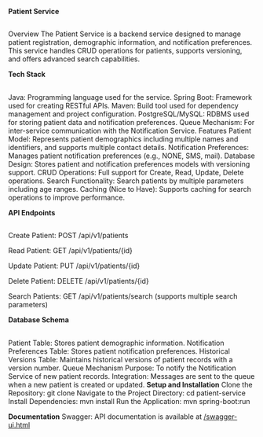 **Patient Service**
##
Overview
The Patient Service is a backend service designed to manage patient registration, demographic information, and notification preferences. This service handles CRUD operations for patients, supports versioning, and offers advanced search capabilities.

**Tech Stack**
##
Java: Programming language used for the service.
Spring Boot: Framework used for creating RESTful APIs.
Maven: Build tool used for dependency management and project configuration.
PostgreSQL/MySQL: RDBMS used for storing patient data and notification preferences.
Queue Mechanism: For inter-service communication with the Notification Service.
Features
Patient Model: Represents patient demographics including multiple names and identifiers, and supports multiple contact details.
Notification Preferences: Manages patient notification preferences (e.g., NONE, SMS, mail).
Database Design: Stores patient and notification preferences models with versioning support.
CRUD Operations: Full support for Create, Read, Update, Delete operations.
Search Functionality: Search patients by multiple parameters including age ranges.
Caching (Nice to Have): Supports caching for search operations to improve performance.

**API Endpoints**
##
Create Patient: POST /api/v1/patients 

Read Patient: GET /api/v1/patients/{id}

Update Patient: PUT /api/v1/patients/{id}

Delete Patient: DELETE /api/v1/patients/{id}

Search Patients: GET /api/v1/patients/search (supports multiple search parameters)

**Database Schema**
##
Patient Table: Stores patient demographic information.
Notification Preferences Table: Stores patient notification preferences.
Historical Versions Table: Maintains historical versions of patient records with a version number.
Queue Mechanism
Purpose: To notify the Notification Service of new patient records.
Integration: Messages are sent to the queue when a new patient is created or updated.
**Setup and Installation**
Clone the Repository: git clone <repository-url>
Navigate to the Project Directory: cd patient-service
Install Dependencies: mvn install
Run the Application: mvn spring-boot:run

**Documentation**
Swagger: API documentation is available at [/swagger-ui.html](http://localhost:8081/swagger-ui.html
)
